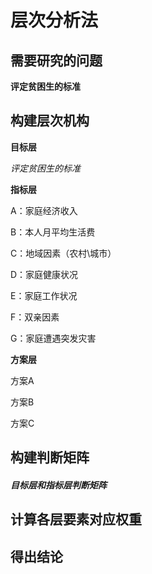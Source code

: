 # 层次分析法

## 需要研究的问题

**评定贫困生的标准**

## 构建层次机构

**目标层**

*评定贫困生的标准*

**指标层**

A：家庭经济收入

B：本人月平均生活费

C：地域因素（农村\城市）

D：家庭健康状况

E：家庭工作状况

F：双亲因素

G：家庭遭遇突发灾害

**方案层**

方案A

方案B

方案C

## 构建判断矩阵

##### 目标层和指标层判断矩阵



## 计算各层要素对应权重

## 得出结论
